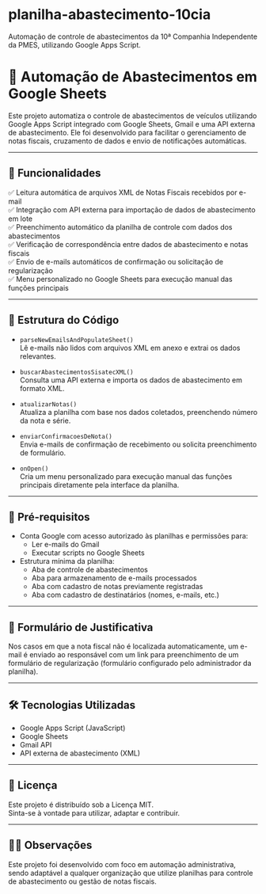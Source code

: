 # planilha-abastecimento-10cia
Automação de controle de abastecimentos da 10ª Companhia Independente da PMES, utilizando Google Apps Script.
# 🚓 Automação de Abastecimentos em Google Sheets

Este projeto automatiza o controle de abastecimentos de veículos utilizando Google Apps Script integrado com Google Sheets, Gmail e uma API externa de abastecimento. Ele foi desenvolvido para facilitar o gerenciamento de notas fiscais, cruzamento de dados e envio de notificações automáticas.

---

## 📌 Funcionalidades

✅ Leitura automática de arquivos XML de Notas Fiscais recebidos por e-mail  
✅ Integração com API externa para importação de dados de abastecimento em lote  
✅ Preenchimento automático da planilha de controle com dados dos abastecimentos  
✅ Verificação de correspondência entre dados de abastecimento e notas fiscais  
✅ Envio de e-mails automáticos de confirmação ou solicitação de regularização  
✅ Menu personalizado no Google Sheets para execução manual das funções principais

---

## 🧠 Estrutura do Código

- `parseNewEmailsAndPopulateSheet()`  
  Lê e-mails não lidos com arquivos XML em anexo e extrai os dados relevantes.

- `buscarAbastecimentosSisatecXML()`  
  Consulta uma API externa e importa os dados de abastecimento em formato XML.

- `atualizarNotas()`  
  Atualiza a planilha com base nos dados coletados, preenchendo número da nota e série.

- `enviarConfirmacoesDeNota()`  
  Envia e-mails de confirmação de recebimento ou solicita preenchimento de formulário.

- `onOpen()`  
  Cria um menu personalizado para execução manual das funções principais diretamente pela interface da planilha.

---

## 📂 Pré-requisitos

- Conta Google com acesso autorizado às planilhas e permissões para:
  - Ler e-mails do Gmail
  - Executar scripts no Google Sheets
- Estrutura mínima da planilha:
  - Aba de controle de abastecimentos
  - Aba para armazenamento de e-mails processados
  - Aba com cadastro de notas previamente registradas
  - Aba com cadastro de destinatários (nomes, e-mails, etc.)

---

## 🔗 Formulário de Justificativa

Nos casos em que a nota fiscal não é localizada automaticamente, um e-mail é enviado ao responsável com um link para preenchimento de um formulário de regularização (formulário configurado pelo administrador da planilha).

---

## 🛠️ Tecnologias Utilizadas

- Google Apps Script (JavaScript)
- Google Sheets
- Gmail API
- API externa de abastecimento (XML)

---

## 📄 Licença

Este projeto é distribuído sob a Licença MIT.  
Sinta-se à vontade para utilizar, adaptar e contribuir.

---

## 🙋‍♂️ Observações

Este projeto foi desenvolvido com foco em automação administrativa, sendo adaptável a qualquer organização que utilize planilhas para controle de abastecimento ou gestão de notas fiscais.
